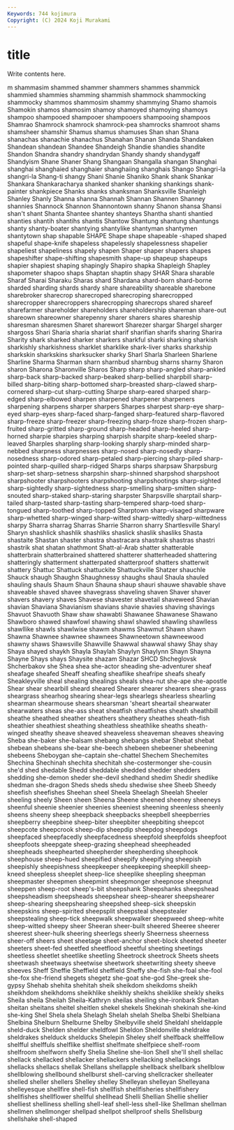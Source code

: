 ```yaml
---
Keywords: 744 kojimura
Copyright: (C) 2024 Koji Murakami
---
```


# title

Write contents here.



m shammasim shammed
shammer shammers shammes shammick shammied shammies shamming shammish shammock shammocking
shammocky shammos shammosim shammy shammying Shamo shamois Shamokin shamos shamosim
shamoy shamoyed shamoying shamoys shampoo shampooed shampooer shampooers shampooing shampoos
Shamrao Shamrock shamrock shamrock-pea shamrocks shamroot shams shamsheer shamshir Shamus
shamus shamuses Shan shan Shana shanachas shanachie shanachus Shanahan Shanan
Shanda Shandaken Shandean shandean Shandee Shandeigh Shandie shandies shandite Shandon
Shandra shandry shandrydan Shandy shandy shandygaff Shandyism Shane Shaner Shang
Shangaan Shangalla shangan Shanghai shanghai shanghaied shanghaier shanghaiing shanghais Shango
Shangri-la shangri-la Shang-ti shangy Shani Shanie Shaniko Shank shank Shankar
Shankara Shankaracharya shanked shanker shanking shankings shank-painter shankpiece Shanks shanks
shanksman Shanksville Shanleigh Shanley Shanly Shanna shanna Shannah Shannan Shannen
Shanney shannies Shannock Shannon Shannontown shanny Shanon shansa Shansi shan't
shant Shanta Shantee shantey shanteys Shantha shanti shantied shanties shantih
shantihs shantis Shantow Shantung shantung shantungs shanty shanty-boater shantying shantylike
shantyman shantymen shantytown shap shapable SHAPE Shape shape shapeable -shaped
shaped shapeful shape-knife shapeless shapelessly shapelessness shapelier shapeliest shapeliness shapely
shapen Shaper shaper shapers shapes shapeshifter shape-shifting shapesmith shape-up shapeup
shapeups shapier shapiest shaping shapingly Shapiro shapka Shapleigh Shapley shapometer
shapoo shaps Shaptan shaptin shapy SHAR Shara sharable Sharaf Sharai
Sharaku Sharas shard Shardana shard-born shard-borne sharded sharding shards shardy
share shareability shareable sharebone sharebroker sharecrop sharecroped sharecroping sharecropped sharecropper
sharecroppers sharecropping sharecrops shared shareef sharefarmer shareholder shareholders shareholdership shareman
share-out shareown shareowner sharepenny sharer sharers shares shareship sharesman sharesmen
Sharet sharewort Sharezer shargar Shargel sharger shargoss Shari Sharia sharia
shariat sharif sharifian sharifs sharing Sharira Sharity shark sharked sharker
sharkers sharkful sharki sharking sharkish sharkishly sharkishness sharklet sharklike shark-liver
sharks sharkship sharkskin sharkskins sharksucker sharky Sharl Sharla Sharleen Sharlene
Sharline Sharma Sharman sharn sharnbud sharnbug sharns sharny Sharon sharon
Sharona Sharonville Sharos Sharp sharp sharp-angled sharp-ankled sharp-back sharp-backed sharp-beaked
sharp-bellied sharpbill sharp-billed sharp-biting sharp-bottomed sharp-breasted sharp-clawed sharp-cornered sharp-cut sharp-cutting
Sharpe sharp-eared sharped sharp-edged sharp-elbowed sharpen sharpened sharpener sharpeners sharpening
sharpens sharper sharpers Sharpes sharpest sharp-eye sharp-eyed sharp-eyes sharp-faced sharp-fanged
sharp-featured sharp-flavored sharp-freeze sharp-freezer sharp-freezing sharp-froze sharp-frozen sharp-fruited sharp-gritted sharp-ground
sharp-headed sharp-heeled sharp-horned sharpie sharpies sharping sharpish sharpite sharp-keeled sharp-leaved
Sharples sharpling sharp-looking sharply sharp-minded sharp-nebbed sharpness sharpnesses sharp-nosed sharp-nosedly
sharp-nosedness sharp-odored sharp-petaled sharp-piercing sharp-piled sharp-pointed sharp-quilled sharp-ridged Sharps sharps
sharpsaw Sharpsburg sharp-set sharp-setness sharpshin sharp-shinned sharpshod sharpshoot sharpshooter sharpshooters
sharpshooting sharpshootings sharp-sighted sharp-sightedly sharp-sightedness sharp-smelling sharp-smitten sharp-snouted sharp-staked sharp-staring
sharpster Sharpsville sharptail sharp-tailed sharp-tasted sharp-tasting sharp-tempered sharp-toed sharp-tongued sharp-toothed
sharp-topped Sharptown sharp-visaged sharpware sharp-whetted sharp-winged sharp-witted sharp-wittedly sharp-wittedness sharpy
Sharra sharrag Sharras Sharrie Sharron sharry Shartlesville Sharyl Sharyn shashlick
shashlik shashliks shaslick shaslik shasliks Shasta shastaite Shastan shaster shastra
shastracara shastraik shastras shastri shastrik shat shatan shathmont Shatt-al-Arab shatter
shatterable shatterbrain shatterbrained shattered shatterer shatterheaded shattering shatteringly shatterment shatterpated
shatterproof shatters shatterwit shattery Shattuc Shattuck shattuckite Shattuckville Shatzer shauchle
Shauck shaugh Shaughn Shaughnessy shaughs shaul Shaula shauled shauling shauls
Shaum Shaun Shauna shaup shauri shauwe shavable shave shaveable shaved
shavee shavegrass shaveling shaven Shaver shaver shavers shavery shaves Shavese
shavester shavetail shaveweed Shavian shavian Shaviana Shavianism shavians shavie shavies
shaving shavings Shavuot Shavuoth Shaw shaw shawabti Shawanee Shawanese Shawano
Shawboro shawed shawfowl shawing shawl shawled shawling shawlless shawllike shawls
shawlwise shawm shawms Shawmut Shawn shawn Shawna Shawnee shawnee shawnees
Shawneetown shawneewood shawny shaws Shawsville Shawville Shawwal shawwal shawy Shay
shay Shaya shayed shaykh Shayla Shaylah Shaylyn Shaylynn Shayn Shayna
Shayne Shays shays Shaysite shazam Shazar SHCD Shcheglovsk Shcherbakov she
Shea shea she-actor sheading she-adventurer sheaf sheafage sheafed Sheaff sheafing
sheaflike sheafripe sheafs sheafy Sheakleyville sheal shealing shealings sheals shea-nut
she-ape she-apostle Shear shear shearbill sheard sheared Shearer shearer shearers
shear-grass sheargrass shearhog shearing shear-legs shearlegs shearless shearling shearman shearmouse
shears shearsman 'sheart sheartail shearwater shearwaters sheas she-ass sheat sheatfish
sheatfishes sheath sheathbill sheathe sheathed sheather sheathers sheathery sheathes sheath-fish
sheathier sheathiest sheathing sheathless sheathlike sheaths sheath-winged sheathy sheave sheaved
sheaveless sheaveman sheaves sheaving Sheba she-baker she-balsam shebang shebangs shebar
Shebat shebat shebean shebeans she-bear she-beech shebeen shebeener shebeening shebeens
Sheboygan she-captain she-chattel Shechem Shechemites Shechina Shechinah shechita shechitah she-costermonger
she-cousin she'd shed shedable Shedd sheddable shedded shedder shedders shedding
she-demon sheder she-devil shedhand shedim Shedir shedlike shedman she-dragon Sheds
sheds shedu shedwise shee Sheeb Sheedy sheefish sheefishes Sheehan sheel
Sheela Sheelagh Sheelah Sheeler sheeling sheely Sheen sheen Sheena Sheene
sheened sheeney sheeneys sheenful sheenie sheenier sheenies sheeniest sheening sheenless
sheenly sheens sheeny sheep sheepback sheepbacks sheepbell sheepberries sheepberry sheepbine
sheep-biter sheepbiter sheepbiting sheepcot sheepcote sheepcrook sheep-dip sheepdip sheepdog sheepdogs
sheepfaced sheepfacedly sheepfacedness sheepfold sheepfolds sheepfoot sheepfoots sheepgate sheep-grazing sheephead
sheepheaded sheepheads sheephearted sheepherder sheepherding sheephook sheephouse sheep-hued sheepified sheepify
sheepifying sheepish sheepishly sheepishness sheepkeeper sheepkeeping sheepkill sheep-kneed sheepless sheeplet
sheep-lice sheeplike sheepling sheepman sheepmaster sheepmen sheepmint sheepmonger sheepnose sheepnut
sheeppen sheep-root sheep's-bit sheepshank Sheepshanks sheepshead sheepsheadism sheepsheads sheepshear sheep-shearer
sheepshearer sheep-shearing sheepshearing sheepshed sheep-sick sheepskin sheepskins sheep-spirited sheepsplit sheepsteal
sheepstealer sheepstealing sheep-tick sheepwalk sheepwalker sheepweed sheep-white sheep-witted sheepy sheer
Sheeran sheer-built sheered Sheeree sheerer sheerest sheer-hulk sheering sheerlegs sheerly
Sheerness sheerness sheer-off sheers sheet sheetage sheet-anchor sheet-block sheeted sheeter
sheeters sheet-fed sheetfed sheetflood sheetful sheeting sheetings sheetless sheetlet sheetlike
sheetling Sheetrock sheetrock Sheets sheets sheetwash sheetways sheetwise sheetwork sheetwriting
sheety sheeve sheeves Sheff Sheffie Sheffield sheffield Sheffy she-fish she-foal
she-fool she-fox she-friend shegets shegetz she-goat she-god She-greek she-gypsy Shehab
shehita shehitah sheik sheikdom sheikdoms sheikh sheikhdom sheikhdoms sheikhlike sheikhly
sheikhs sheiklike sheikly sheiks Sheila sheila Sheilah Sheila-Kathryn sheilas sheiling
she-ironbark Sheitan sheitan sheitans sheitel sheitlen shekel shekels Shekinah shekinah
she-kind she-king Shel Shela shela Shelagh Shelah shelah Shelba Shelbi
Shelbiana Shelbina Shelburn Shelburne Shelby Shelbyville sheld Sheldahl sheldapple sheld-duck
Shelden shelder sheldfowl Sheldon Sheldonville sheldrake sheldrakes shelduck shelducks Shelepin
Sheley shelf shelfback shelffellow shelfful shelffuls shelflike shelflist shelfmate shelfpiece
shelf-room shelfroom shelfworn shelfy Shelia Sheline she-lion Shell she'll shell
shellac shellack shellacked shellacker shellackers shellacking shellackings shellacks shellacs shellak
Shellans shellapple shellback shellbark shellblow shellblowing shellbound shellburst shell-carving shellcracker
shelleater shelled sheller shellers Shelley shelley Shelleyan shelleyan Shelleyana shelleyesque
shellfire shell-fish shellfish shellfisheries shellfishery shellfishes shellflower shellful shellhead Shelli
Shellian Shellie shellier shelliest shelliness shelling shell-leaf shell-less shell-like Shellman
shellman shellmen shellmonger shellpad shellpot shellproof shells Shellsburg shellshake shell-shaped
